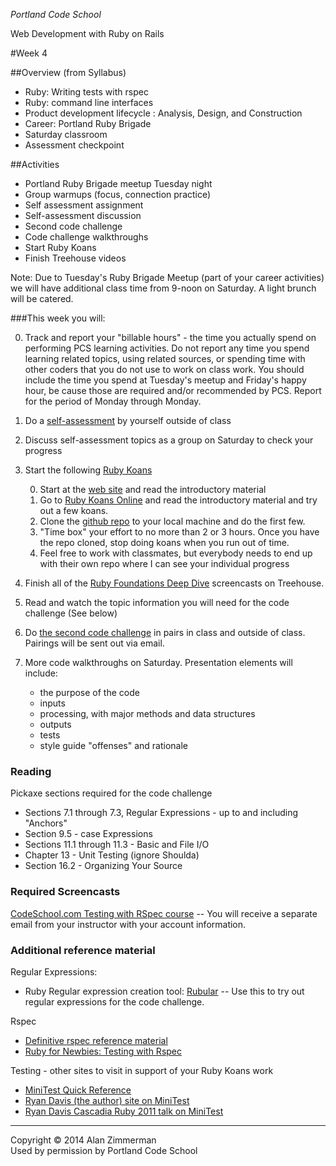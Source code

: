 *Portland Code School*

Web Development with Ruby on Rails

#Week 4

##Overview (from Syllabus)
* Ruby: Writing tests with rspec
* Ruby: command line interfaces
* Product development lifecycle : Analysis, Design, and Construction
* Career: Portland Ruby Brigade
* Saturday classroom
* Assessment checkpoint

##Activities
* Portland Ruby Brigade meetup Tuesday night
* Group warmups (focus, connection practice)
* Self assessment assignment
* Self-assessment discussion
* Second code challenge
* Code challenge walkthroughs
* Start Ruby Koans
* Finish Treehouse videos

Note: Due to Tuesday's Ruby Brigade Meetup (part of your career activities) we will have additional class time from 9-noon on Saturday. A light brunch will be catered.

###This week you will:

0. Track and report your "billable hours" - the time you actually spend on performing PCS learning activities. Do not report any time you spend learning related topics, using related sources, or spending time with other coders that you do not use to work on class work. You should include the time you spend at Tuesday's meetup and Friday's happy hour, be cause those are required and/or recommended by PCS. Report for the period of Monday through Monday.

0. Do a [self-assessment](self-assessment01.md) by yourself outside of class

0. Discuss self-assessment topics as a group on Saturday to check your progress

0. Start the following [Ruby Koans](http://rubykoans.com)

	0. Start at the [web site](http://rubykoans.com) and read the introductory material
	0. Go to [Ruby Koans Online](http://koans.heroku.com/en) and read the introductory material and try out a few koans.
	0. Clone the [github repo](https://github.com/neo/ruby_koans) to your local machine and do the first few.
	0. "Time box" your effort to no more than 2 or 3 hours. Once you have the repo cloned, stop doing koans when you run out of time.
	0. Feel free to work with classmates, but everybody needs to end up with their own repo where I can see your individual progress

0. Finish all of the [Ruby Foundations Deep Dive](http://teamtreehouse.com/library/programming/ruby-foundations) screencasts on Treehouse. 

0. Read and watch the topic information you will need for the code challenge (See below)

0. Do [the second code challenge](../code_challenge_02/README.md) in pairs in class and outside of class. Pairings will be sent out via email.

0. More code walkthroughs on Saturday. Presentation elements will include:
	* the purpose of the code
	* inputs
	* processing, with major methods and data structures
	* outputs
	* tests
	* style guide "offenses" and rationale

### Reading

Pickaxe sections required for the code challenge

* Sections 7.1 through 7.3, Regular Expressions - up to and including "Anchors"
* Section 9.5 - case Expressions
* Sections 11.1 through 11.3 - Basic and File I/O
* Chapter 13 - Unit Testing (ignore Shoulda)
* Section 16.2 - Organizing Your Source

### Required Screencasts

[CodeSchool.com Testing with RSpec course](http://rspec.codeschool.com) -- You will receive a separate email from your instructor with your account information.

### Additional reference material

Regular Expressions:
* Ruby Regular expression creation tool: [Rubular](http://www.rubular.com) -- Use this to try out regular expressions for the code challenge.

Rspec
* [Definitive rspec reference material](https://www.relishapp.com/rspec/) 
* [Ruby for Newbies: Testing with Rspec](http://net.tutsplus.com/tutorials/ruby/ruby-for-newbies-testing-with-rspec/)

Testing - other sites to visit in support of your Ruby Koans work

* [MiniTest Quick Reference](http://mattsears.com/articles/2011/12/10/minitest-quick-reference)
* [Ryan Davis (the author) site on MiniTest](http://zenspider.com/projects/minitest.html)
* [Ryan Davis Cascadia Ruby 2011 talk on MiniTest](http://confreaks.com/videos/618-cascadiaruby2011-size-doesn-t-matter)



<hr />
Copyright © 2014 Alan Zimmerman <br />
Used by permission by Portland Code School







